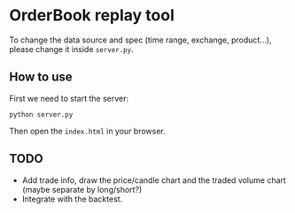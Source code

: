 
# OrderBook replay tool

To change the data source and spec (time range, exchange, product...), please change it inside `server.py`.

## How to use

First we need to start the server:

```
python server.py
```

Then open the `index.html` in your browser.

## TODO

- Add trade info, draw the price/candle chart and the traded volume chart (maybe separate by long/short?)
- Integrate with the backtest.